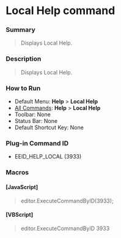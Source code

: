 # Local Help command

### Summary

> Displays Local Help.

### Description

> Displays Local Help.

### How to Run

- Default Menu: **Help** \> **Local Help**
- [All Commands](../tools/all_commands): **Help** >
**Local Help**
- Toolbar: None
- Status Bar: None
- Default Shortcut Key: None

### Plug-in Command ID

- EEID\_HELP\_LOCAL (3933)

### Macros

#### \[JavaScript\]

> editor.ExecuteCommandByID(3933);

#### \[VBScript\]

> editor.ExecuteCommandByID 3933